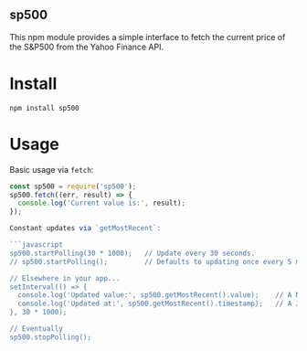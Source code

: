 sp500
-------

This npm module provides a simple interface to fetch the current price of the S&P500 from the Yahoo Finance API.

# Install

```
npm install sp500
```

# Usage

Basic usage via `fetch`:

```javascript
const sp500 = require('sp500');
sp500.fetch((err, result) => {
  console.log('Current value is:', result);
});

Constant updates via `getMostRecent`:

```javascript
sp500.startPolling(30 * 1000);   // Update every 30 seconds.
// sp500.startPolling();         // Defaults to updating once every 5 min.

// Elsewhere in your app...
setInterval(() => {
  console.log('Updated value:', sp500.getMostRecent().value);    // A Number
  console.log('Updated at:', sp500.getMostRecent().timestamp);   // A JS Date object
}, 30 * 1000);

// Eventually
sp500.stopPolling();
